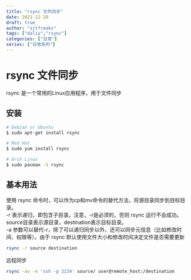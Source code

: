 ```yaml
---
title: "rsync 文件同步"
date: 2021-12-20
draft: true
author: "sjtfreaks"
tags: ["daliy","rsync"]
categories: ["日常"]
series: ["日常系列"]
---
```


# rsync 文件同步
rsync 是一个常用的Linux应用程序，用于文件同步
## 安装
```sh
# Debian or Ubuntu
$ sudo apt-get install rsync

# Red Hat
$ sudo yum install rsync

# Arch Linux
$ sudo pacman -S rsync
```

## 基本用法
使用 rsync 命令时，可以作为cp和mv命令的替代方法，将源目录同步到目标目录。  
-r 表示递归，即包含子目录。注意，-r是必须的，否则 rsync 运行不会成功。source目录表示源目录，destination表示目标目录。  
-a 参数可以替代-r，除了可以递归同步以外，还可以同步元信息（比如修改时间、权限等）。由于 rsync 默认使用文件大小和修改时间决定文件是否需要更新  
```sh
rsync -r source destination
```
远程同步
```sh
rsync -av -e 'ssh -p 2234' source/ user@remote_host:/destination
```

